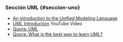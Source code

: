 ### Sección UML {#seccion-uno}

* [An introduction to the Unified Modeling Language](https://www.ibm.com/developerworks/rational/library/769.html)
* [UML Introduction](https://youtu.be/FkRwbVUVFvE) YouTube Video
* [Quora: UML](https://www.quora.com/topic/UML-Unified-Modeling-Language)
* [Quora: What is the best way to learn UML?](https://www.quora.com/What-is-the-best-way-to-learn-UML)
